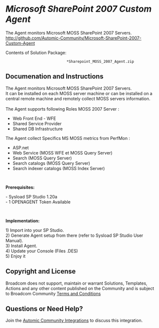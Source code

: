 *Microsoft SharePoint 2007 Custom Agent*
=============


The Agent monitors Microsoft MOSS SharePoint 2007 Servers.
http://github.com/Automic-Community/Microsoft-SharePoint-2007-Custom-Agent

<!-- List of attached files -->
Contents of Solution Package:

						
								*Sharepoint_MOSS_2007_Agent.zip
								
						


Documenation and Instructions
---

<p>The Agent monitors Microsoft MOSS SharePoint 2007 Servers.<br />It can be installed on each MOSS server machine or can be installed on a central remote machine and remotely collect MOSS servers information.<br /><br />The Agent supports following Roles MOSS 2007 Server :</p>
<ul class="bbc">
<li>Web Front End - WFE</li>
<li>Shared Service Provider</li>
<li>Shared DB Infrastructure</li>
</ul>
<p>The Agent collect Specifics MS MOSS metrics from PerfMon :</p>
<ul class="bbc">
<li>ASP.net</li>
<li>Web Service (MOSS WFE et MOSS Query Server)</li>
<li>Search (MOSS Query Server)</li>
<li>Search catalogs (MOSS Query Server)</li>
<li>Search indexer catalogs (MOSS Index Server)</li>
</ul>
<p>&nbsp;</p>
<p><strong class="title">Prerequisites:</strong></p>
<p>- Sysload SP Studio 1.20a<br /> - 1 OPENAGENT Token Available</p>
<p>&nbsp;</p>
<p><strong class="title">Implementation:</strong></p>
<p>1) Import into your SP Studio.<br /> 2) Generate Agent setup from there (refer to Sysload SP Studio User Manual).<br /> 3) Install Agent.<br /> 4) Update your Console (Files .DES)<br /> 5) Enjoy it</p>

Copyright and License
---

Broadcom does not support, maintain or warrant Solutions, Templates, Actions and any other content published on the Community and is subject to Broadcom Community [Terms and Conditions](https://community.broadcom.com/termsandconditions)


Questions or Need Help? 
---
Join the [Automic Community Integrations](https://community.broadcom.com/communities/community-home?CommunityKey=83e49dd4-b93e-464a-a343-2bb1e51c13ec) to discuss this integration.
